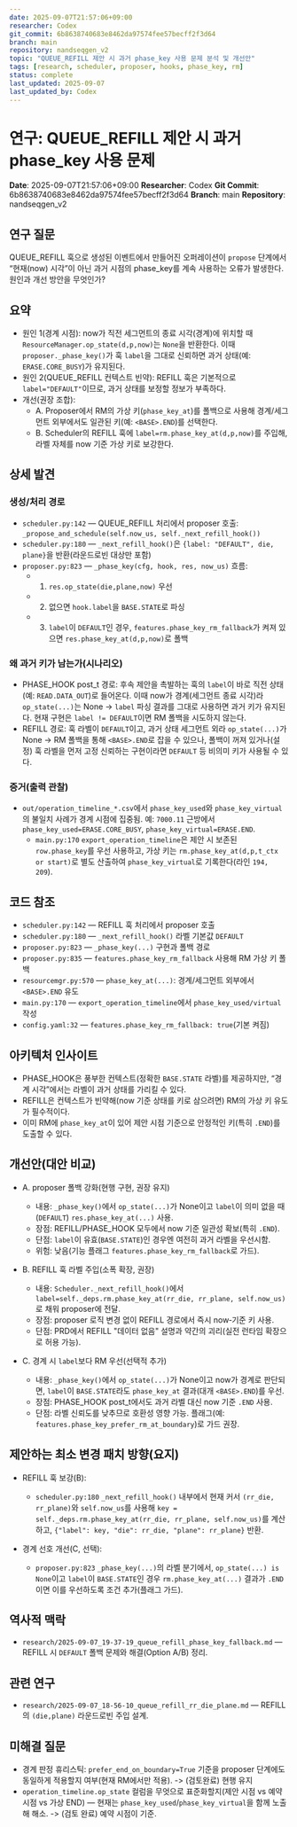 ```yaml
---
date: 2025-09-07T21:57:06+09:00
researcher: Codex
git_commit: 6b8638740683e8462da97574fee57becff2f3d64
branch: main
repository: nandseqgen_v2
topic: "QUEUE_REFILL 제안 시 과거 phase_key 사용 문제 분석 및 개선안"
tags: [research, scheduler, proposer, hooks, phase_key, rm]
status: complete
last_updated: 2025-09-07
last_updated_by: Codex
---
```


# 연구: QUEUE_REFILL 제안 시 과거 phase_key 사용 문제

**Date**: 2025-09-07T21:57:06+09:00
**Researcher**: Codex
**Git Commit**: 6b8638740683e8462da97574fee57becff2f3d64
**Branch**: main
**Repository**: nandseqgen_v2

## 연구 질문
QUEUE_REFILL 훅으로 생성된 이벤트에서 만들어진 오퍼레이션이 `propose` 단계에서 “현재(now) 시각”이 아닌 과거 시점의 phase_key를 계속 사용하는 오류가 발생한다. 원인과 개선 방안을 무엇인가?

## 요약
- 원인 1(경계 시점): now가 직전 세그먼트의 종료 시각(경계)에 위치할 때 `ResourceManager.op_state(d,p,now)`는 `None`을 반환한다. 이때 `proposer._phase_key()`가 훅 `label`을 그대로 신뢰하면 과거 상태(예: `ERASE.CORE_BUSY`)가 유지된다.
- 원인 2(QUEUE_REFILL 컨텍스트 빈약): REFILL 훅은 기본적으로 `label="DEFAULT"`이므로, 과거 상태를 보정할 정보가 부족하다.
- 개선(권장 조합):
  - A. Proposer에서 RM의 가상 키(`phase_key_at`)를 폴백으로 사용해 경계/세그먼트 외부에서도 일관된 키(예: `<BASE>.END`)를 선택한다.
  - B. Scheduler의 REFILL 훅에 `label=rm.phase_key_at(d,p,now)`를 주입해, 라벨 자체를 now 기준 가상 키로 보강한다.

## 상세 발견

### 생성/처리 경로
- `scheduler.py:142` — QUEUE_REFILL 처리에서 proposer 호출: `_propose_and_schedule(self.now_us, self._next_refill_hook())`
- `scheduler.py:180` — `_next_refill_hook()`은 `{label: "DEFAULT", die, plane}`을 반환(라운드로빈 대상만 포함)
- `proposer.py:823` — `_phase_key(cfg, hook, res, now_us)` 흐름:
  - 1) `res.op_state(die,plane,now)` 우선
  - 2) 없으면 `hook.label`을 `BASE.STATE`로 파싱
  - 3) `label`이 `DEFAULT`인 경우, `features.phase_key_rm_fallback`가 켜져 있으면 `res.phase_key_at(d,p,now)`로 폴백

### 왜 과거 키가 남는가(시나리오)
- PHASE_HOOK post_t 경로: 후속 제안을 촉발하는 훅의 `label`이 바로 직전 상태(예: `READ.DATA_OUT`)로 들어온다. 이때 now가 경계(세그먼트 종료 시각)라 `op_state(...)`는 None → `label` 파싱 결과를 그대로 사용하면 과거 키가 유지된다. 현재 구현은 `label != DEFAULT`이면 RM 폴백을 시도하지 않는다.
- REFILL 경로: 훅 라벨이 `DEFAULT`이고, 과거 상태 세그먼트 외라 `op_state(...)`가 None → RM 폴백을 통해 `<BASE>.END`로 잡을 수 있으나, 폴백이 꺼져 있거나(설정) 훅 라벨을 먼저 고정 신뢰하는 구현이라면 `DEFAULT` 등 비의미 키가 사용될 수 있다.

### 증거(출력 관찰)
- `out/operation_timeline_*.csv`에서 `phase_key_used`와 `phase_key_virtual`의 불일치 사례가 경계 시점에 집중됨. 예: `7000.11` 근방에서 `phase_key_used=ERASE.CORE_BUSY`, `phase_key_virtual=ERASE.END`.
  - `main.py:170` `export_operation_timeline`은 제안 시 보존된 `row.phase_key`를 우선 사용하고, 가상 키는 `rm.phase_key_at(d,p,t_ctx or start)`로 별도 산출하여 `phase_key_virtual`로 기록한다(라인 `194, 209`).

## 코드 참조
- `scheduler.py:142` — REFILL 훅 처리에서 proposer 호출
- `scheduler.py:180` — `_next_refill_hook()` 라벨 기본값 `DEFAULT`
- `proposer.py:823` — `_phase_key(...)` 구현과 폴백 경로
- `proposer.py:835` — `features.phase_key_rm_fallback` 사용해 RM 가상 키 폴백
- `resourcemgr.py:570` — `phase_key_at(...)`: 경계/세그먼트 외부에서 `<BASE>.END` 유도
- `main.py:170` — `export_operation_timeline`에서 `phase_key_used/virtual` 작성
- `config.yaml:32` — `features.phase_key_rm_fallback: true`(기본 켜짐)

## 아키텍처 인사이트
- PHASE_HOOK은 풍부한 컨텍스트(정확한 `BASE.STATE` 라벨)를 제공하지만, “경계 시각”에서는 라벨이 과거 상태를 가리킬 수 있다.
- REFILL은 컨텍스트가 빈약해(now 기준 상태를 키로 삼으려면) RM의 가상 키 유도가 필수적이다.
- 이미 RM에 `phase_key_at`이 있어 제안 시점 기준으로 안정적인 키(특히 `.END`)를 도출할 수 있다.

## 개선안(대안 비교)

- A. proposer 폴백 강화(현행 구현, 권장 유지)
  - 내용: `_phase_key()`에서 `op_state(...)`가 None이고 `label`이 의미 없을 때(`DEFAULT`) `res.phase_key_at(...)` 사용.
  - 장점: REFILL/PHASE_HOOK 모두에서 now 기준 일관성 확보(특히 `.END`).
  - 단점: `label`이 유효(`BASE.STATE`)인 경우엔 여전히 과거 라벨을 우선시함.
  - 위험: 낮음(기능 플래그 `features.phase_key_rm_fallback`로 가드).

- B. REFILL 훅 라벨 주입(소폭 확장, 권장)
  - 내용: `Scheduler._next_refill_hook()`에서 `label=self._deps.rm.phase_key_at(rr_die, rr_plane, self.now_us)`로 채워 proposer에 전달.
  - 장점: proposer 로직 변경 없이 REFILL 경로에서 즉시 now‑기준 키 사용.
  - 단점: PRD에서 REFILL "데이터 없음" 설명과 약간의 괴리(실전 런타임 확장으로 허용 가능).

- C. 경계 시 `label`보다 RM 우선(선택적 추가)
  - 내용: `_phase_key()`에서 `op_state(...)`가 None이고 now가 경계로 판단되면, `label`이 `BASE.STATE`라도 `phase_key_at` 결과(대개 `<BASE>.END`)를 우선.
  - 장점: PHASE_HOOK post_t에서도 과거 라벨 대신 now 기준 `.END` 사용.
  - 단점: 라벨 신뢰도를 낮추므로 호환성 영향 가능. 플래그(예: `features.phase_key_prefer_rm_at_boundary`)로 가드 권장.

## 제안하는 최소 변경 패치 방향(요지)

- REFILL 훅 보강(B):
  - `scheduler.py:180` `_next_refill_hook()` 내부에서 현재 커서 `(rr_die, rr_plane)`와 `self.now_us`를 사용해 `key = self._deps.rm.phase_key_at(rr_die, rr_plane, self.now_us)`를 계산하고, `{"label": key, "die": rr_die, "plane": rr_plane}` 반환.

- 경계 선호 개선(C, 선택):
  - `proposer.py:823` `_phase_key(...)`의 라벨 분기에서, `op_state(...) is None`이고 `label`이 `BASE.STATE`인 경우 `rm.phase_key_at(...)` 결과가 `.END`이면 이를 우선하도록 조건 추가(플래그 가드).

## 역사적 맥락
- `research/2025-09-07_19-37-19_queue_refill_phase_key_fallback.md` — REFILL 시 `DEFAULT` 폴백 문제와 해결(Option A/B) 정리.

## 관련 연구
- `research/2025-09-07_18-56-10_queue_refill_rr_die_plane.md` — REFILL의 `(die,plane)` 라운드로빈 주입 설계.

## 미해결 질문
- 경계 판정 휴리스틱: `prefer_end_on_boundary=True` 기준을 proposer 단계에도 동일하게 적용할지 여부(현재 RM에서만 적용). -> (검토완료) 현행 유지
- `operation_timeline.op_state` 컬럼을 무엇으로 표준화할지(제안 시점 vs 예약 시점 vs 가상 END) — 현재는 `phase_key_used`/`phase_key_virtual`을 함께 노출해 해소. -> (검토 완료) 예약 시점이 기준.


